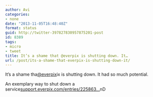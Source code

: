 ```yaml
---
author: Avi
categories:
- none
date: "2013-11-05T16:48:40Z"
format: status
guid: http://twitter-397827830957875201-post
id: 8389
tags:
- micro
- tweet
title: It’s a shame that @everpix is shutting down. It…
url: /post/its-a-shame-that-everpix-is-shutting-down-it/
---
```

It’s a shame tha[@everpix](http://twitter.com/everpix)ix is shutting down. It had so much potential.

An exemplary way to shut down a service[support.everpix.com/entries/225863…](https://support.everpix.com/entries/22586374)nD
